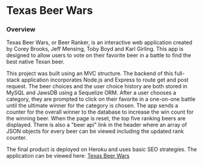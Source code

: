 # Texas Beer Wars

### Overview
Texas Beer Wars, or Beer Ranker, is an interactive web application created by Corey Brooks, Jeff Mensing, Toby Boyd and Karl Girling.  This app is designed to allow users to vote on their favorite beer in a battle to find the best native Texan beer.

This project was built using an MVC structure.  The backend of this full-stack application incorporates Node.js and Express to route get and post request.  The beer choices and the user choice history are both stored in MySQL and JawsDB using a Sequelize ORM.  After a user chooses a category, they are prompted to click on their favorite in a one-on-one battle until the ultimate winner for the category is chosen.  The app sends a counter for the overall winner to the database to increase the win count for the winning beer.  When the page is reset, the top five ranking beers are displayed.  There is also a "beer api" link in the header where an array of JSON objects for every beer can be viewed including the updated rank counter.


The final product is deployed on Heroku and uses basic SEO strategies.  The application can be viewed here: [Texas Beer Wars](https://texas-beer-wars.herokuapp.com/)

